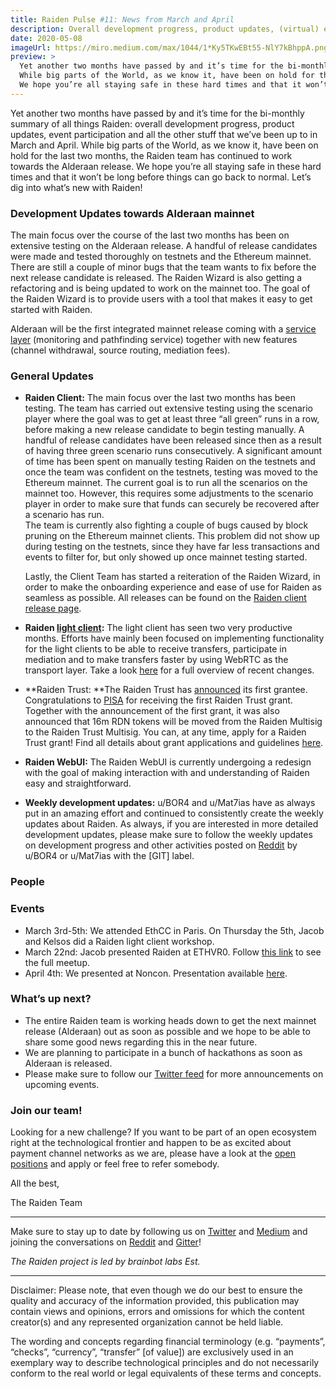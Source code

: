 ```yaml
---
title: Raiden Pulse #11: News from March and April
description: Overall development progress, product updates, (virtual) event participation and all the other stuff that we’ve been up to in March and April.
date: 2020-05-08
imageUrl: https://miro.medium.com/max/1044/1*Ky5TKwEBt55-NlY7kBhppA.png
preview: >
  Yet another two months have passed by and it’s time for the bi-monthly summary of all things Raiden: overall development progress, product updates, event participation and all the other stuff that we’ve been up to in March and April.
  While big parts of the World, as we know it, have been on hold for the last two months, the Raiden team has continued to work towards the Alderaan release.
  We hope you’re all staying safe in these hard times and that it won’t be long before things can go back to normal. Let’s dig into what’s new with Raiden!
---
```



Yet another two months have passed by and it’s time for the bi-monthly summary of all things Raiden: overall development progress, product updates, event participation and all the other stuff that we’ve been up to in March and April. While big parts of the World, as we know it, have been on hold for the last two months, the Raiden team has continued to work towards the Alderaan release. We hope you’re all staying safe in these hard times and that it won’t be long before things can go back to normal. Let’s dig into what’s new with Raiden!


### Development Updates towards Alderaan mainnet

The main focus over the course of the last two months has been on extensive testing on the Alderaan release. A handful of release candidates were made and tested thoroughly on testnets and the Ethereum mainnet. There are still a couple of minor bugs that the team wants to fix before the next release candidate is released. The Raiden Wizard is also getting a refactoring and is being updated to work on the mainnet too. The goal of the Raiden Wizard is to provide users with a tool that makes it easy to get started with Raiden.

Alderaan will be the first integrated mainnet release coming with a [service layer](https://medium.com/raiden-network/raiden-service-bundle-explained-f9bd3f6f358d) (monitoring and pathfinding service) together with new features (channel withdrawal, source routing, mediation fees).


### General Updates



*   **Raiden Client:** The main focus over the last two months has been testing. The team has carried out extensive testing using the scenario player where the goal was to get at least three “all green” runs in a row, before making a new release candidate to begin testing manually. A handful of release candidates have been released since then as a result of having three green scenario runs consecutively. A significant amount of time has been spent on manually testing Raiden on the testnets and once the team was confident on the testnets, testing was moved to the Ethereum mainnet. The current goal is to run all the scenarios on the mainnet too. However, this requires some adjustments to the scenario player in order to make sure that funds can securely be recovered after a scenario has run.  \
The team is currently also fighting a couple of bugs caused by block pruning on the Ethereum mainnet clients. This problem did not show up during testing on the testnets, since they have far less transactions and events to filter for, but only showed up once mainnet testing started.

    Lastly, the Client Team has started a reiteration of the Raiden Wizard, in order to make the onboarding experience and ease of use for Raiden as seamless as possible. All releases can be found on the [Raiden client release page](https://github.com/raiden-network/raiden/releases).

*   **Raiden [light client](https://github.com/raiden-network/light-client):** The light client has seen two very productive months. Efforts have mainly been focused on implementing functionality for the light clients to be able to receive transfers, participate in mediation and to make transfers faster by using WebRTC as the transport layer. Take a look [here](https://github.com/raiden-network/light-client/releases) for a full overview of recent changes.
*   **Raiden Trust: **The Raiden Trust has [announced](https://medium.com/raiden-network/raiden-trust-updates-3e2b158aa56e) its first grantee. Congratulations to [PISA](https://www.pisa.watch/) for receiving the first Raiden Trust grant. Together with the announcement of the first grant, it was also announced that 16m RDN tokens will be moved from the Raiden Multisig to the Raiden Trust Multisig. You can, at any time, apply for a Raiden Trust grant! Find all details about grant applications and guidelines [here](https://www.raidentrust.li/). 
*   **Raiden WebUI:** The Raiden WebUI is currently undergoing a redesign with the goal of making interaction with and understanding of Raiden easy and straightforward.
*   **Weekly development updates:** u/BOR4 and u/Mat7ias have as always put in an amazing effort and continued to consistently create the weekly updates about Raiden. As always, if you are interested in more detailed development updates, please make sure to follow the weekly updates on development progress and other activities posted on [Reddit](https://www.reddit.com/r/raidennetwork/) by u/BOR4 or u/Mat7ias with the [GIT] label. 


### People


### Events



*   March 3rd-5th: We attended EthCC in Paris. On Thursday the 5th, Jacob and Kelsos did a Raiden light client workshop.
*   March 22nd: Jacob presented Raiden at ETHVR0. Follow [this link](https://twitter.com/ethereumvr/status/1241744057597976576?s=20) to see the full meetup.
*   April 4th: We presented at Noncon. Presentation available [here](https://youtu.be/0fR3uBXnIbY).


### What’s up next?



*   The entire Raiden team is working heads down to get the next mainnet release (Alderaan) out as soon as possible and we hope to be able to share some good news regarding this in the near future.
*   We are planning to participate in a bunch of hackathons as soon as Alderaan is released. 
*   Please make sure to follow our [Twitter feed](https://twitter.com/raiden_network) for more announcements on upcoming events. 


### Join our team!

Looking for a new challenge? If you want to be part of an open ecosystem right at the technological frontier and happen to be as excited about payment channel networks as we are, please have a look at the [open positions](https://angel.co/brainbot-group/jobs) and apply or feel free to refer somebody.

All the best,

The Raiden Team

- - - 

Make sure to stay up to date by following us on [Twitter](https://twitter.com/raiden_network) and [Medium](https://medium.com/raiden-network) and joining the conversations on [Reddit](https://www.reddit.com/r/raidennetwork/) and [Gitter](https://gitter.im/raiden-network/raiden)!

_The Raiden project is led by brainbot labs Est._

- - - 

Disclaimer: Please note, that even though we do our best to ensure the quality and accuracy of the information provided, this publication may contain views and opinions, errors and omissions for which the content creator(s) and any represented organization cannot be held liable.

The wording and concepts regarding financial terminology (e.g. “payments”, “checks”, “currency”, “transfer” [of value]) are exclusively used in an exemplary way to describe technological principles and do not necessarily conform to the real world or legal equivalents of these terms and concepts.

